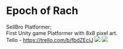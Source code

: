 # Epoch of Rach
 SellBro Platformer;</br>
 First Unity game Platformer with 8x8 pixel art.</br>
Tello - https://trello.com/b/fbdZEciJ
![](https://github.com/SVell/EpochOfRach/blob/master/Images/scr1.png)
![](https://github.com/SVell/EpochOfRach/blob/master/Images/scr2.png)
